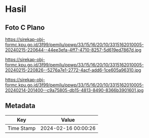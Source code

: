 # Hasil

## Foto C Plano

https://sirekap-obj-formc.kpu.go.id/3f99/pemilu/ppwp/33/15/16/20/10/3315162010005-20240215-220644--44ee3efa-4ff7-4710-8257-5d619ed7867d.jpg

https://sirekap-obj-formc.kpu.go.id/3f99/pemilu/ppwp/33/15/16/20/10/3315162010005-20240215-220826--5276a7e1-2772-4acf-add6-1ce605a96310.jpg

https://sirekap-obj-formc.kpu.go.id/3f99/pemilu/ppwp/33/15/16/20/10/3315162010005-20240214-201400--c9a75805-db15-4813-8490-8366b3901601.jpg


## Metadata

| Key        | Value               |
| ---------- | ------------------- |
| Time Stamp | 2024-02-16 00:00:26 |



